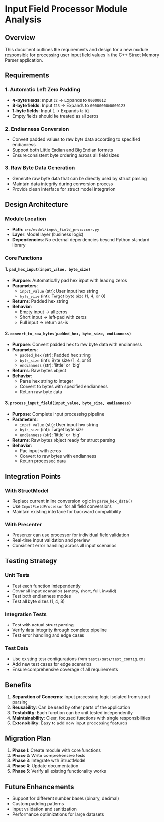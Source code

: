 # Input Field Processor Module Analysis

## Overview

This document outlines the requirements and design for a new module responsible for processing user input field values in the C++ Struct Memory Parser application.

## Requirements

### 1. Automatic Left Zero Padding
- **4-byte fields**: Input `12` → Expands to `00000012`
- **8-byte fields**: Input `123` → Expands to `0000000000000123`
- **1-byte fields**: Input `1` → Expands to `01`
- Empty fields should be treated as all zeros

### 2. Endianness Conversion
- Convert padded values to raw byte data according to specified endianness
- Support both Little Endian and Big Endian formats
- Ensure consistent byte ordering across all field sizes

### 3. Raw Byte Data Generation
- Generate raw byte data that can be directly used by struct parsing
- Maintain data integrity during conversion process
- Provide clean interface for struct model integration

## Design Architecture

### Module Location
- **Path**: `src/model/input_field_processor.py`
- **Layer**: Model layer (business logic)
- **Dependencies**: No external dependencies beyond Python standard library

### Core Functions

#### 1. `pad_hex_input(input_value, byte_size)`
- **Purpose**: Automatically pad hex input with leading zeros
- **Parameters**:
  - `input_value` (str): User input hex string
  - `byte_size` (int): Target byte size (1, 4, or 8)
- **Returns**: Padded hex string
- **Behavior**:
  - Empty input → all zeros
  - Short input → left-pad with zeros
  - Full input → return as-is

#### 2. `convert_to_raw_bytes(padded_hex, byte_size, endianness)`
- **Purpose**: Convert padded hex to raw byte data with endianness
- **Parameters**:
  - `padded_hex` (str): Padded hex string
  - `byte_size` (int): Byte size (1, 4, or 8)
  - `endianness` (str): 'little' or 'big'
- **Returns**: Raw bytes object
- **Behavior**:
  - Parse hex string to integer
  - Convert to bytes with specified endianness
  - Return raw byte data

#### 3. `process_input_field(input_value, byte_size, endianness)`
- **Purpose**: Complete input processing pipeline
- **Parameters**:
  - `input_value` (str): User input hex string
  - `byte_size` (int): Target byte size
  - `endianness` (str): 'little' or 'big'
- **Returns**: Raw bytes object ready for struct parsing
- **Behavior**:
  - Pad input with zeros
  - Convert to raw bytes with endianness
  - Return processed data

## Integration Points

### With StructModel
- Replace current inline conversion logic in `parse_hex_data()`
- Use `InputFieldProcessor` for all field conversions
- Maintain existing interface for backward compatibility

### With Presenter
- Presenter can use processor for individual field validation
- Real-time input validation and preview
- Consistent error handling across all input scenarios

## Testing Strategy

### Unit Tests
- Test each function independently
- Cover all input scenarios (empty, short, full, invalid)
- Test both endianness modes
- Test all byte sizes (1, 4, 8)

### Integration Tests
- Test with actual struct parsing
- Verify data integrity through complete pipeline
- Test error handling and edge cases

### Test Data
- Use existing test configurations from `tests/data/test_config.xml`
- Add new test cases for edge scenarios
- Ensure comprehensive coverage of all requirements

## Benefits

1. **Separation of Concerns**: Input processing logic isolated from struct parsing
2. **Reusability**: Can be used by other parts of the application
3. **Testability**: Each function can be unit tested independently
4. **Maintainability**: Clear, focused functions with single responsibilities
5. **Extensibility**: Easy to add new input processing features

## Migration Plan

1. **Phase 1**: Create module with core functions
2. **Phase 2**: Write comprehensive tests
3. **Phase 3**: Integrate with StructModel
4. **Phase 4**: Update documentation
5. **Phase 5**: Verify all existing functionality works

## Future Enhancements

- Support for different number bases (binary, decimal)
- Custom padding patterns
- Input validation and sanitization
- Performance optimizations for large datasets 